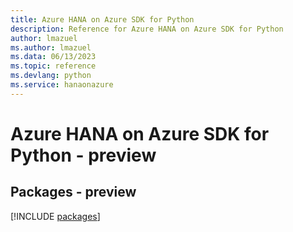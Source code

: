 ```yaml
---
title: Azure HANA on Azure SDK for Python
description: Reference for Azure HANA on Azure SDK for Python
author: lmazuel
ms.author: lmazuel
ms.data: 06/13/2023
ms.topic: reference
ms.devlang: python
ms.service: hanaonazure
---
```

# Azure HANA on Azure SDK for Python - preview
## Packages - preview
[!INCLUDE [packages](hana-on-azure-index.md)]
